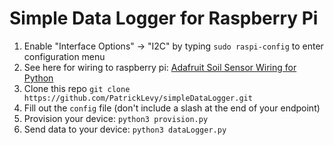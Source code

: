 # Simple Data Logger for Raspberry Pi
1. Enable "Interface Options" -> "I2C" by typing `sudo raspi-config` to enter configuration menu
2. See here for wiring to raspberry pi: [Adafruit Soil Sensor Wiring for Python](https://learn.adafruit.com/adafruit-stemma-soil-sensor-i2c-capacitive-moisture-sensor/python-circuitpython-test)
3. Clone this repo `git clone https://github.com/PatrickLevy/simpleDataLogger.git`
4. Fill out the `config` file (don't include a slash at the end of your endpoint)
5. Provision your device: `python3 provision.py`
6. Send data to your device: `python3 dataLogger.py`
